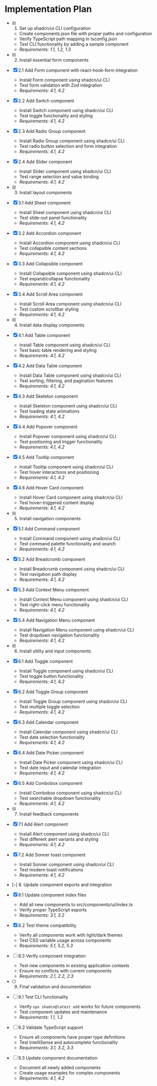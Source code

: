 # Implementation Plan

- [x] 1. Set up shadcn/ui CLI configuration
  - Create components.json file with proper paths and configuration
  - Verify TypeScript path mapping in tsconfig.json
  - Test CLI functionality by adding a sample component
  - _Requirements: 1.1, 1.2, 1.3_

- [x] 2. Install essential form components
- [x] 2.1 Add Form component with react-hook-form integration
  - Install Form component using shadcn/ui CLI
  - Test form validation with Zod integration
  - _Requirements: 4.1, 4.2_

- [x] 2.2 Add Switch component
  - Install Switch component using shadcn/ui CLI
  - Test toggle functionality and styling
  - _Requirements: 4.1, 4.2_

- [x] 2.3 Add Radio Group component
  - Install Radio Group component using shadcn/ui CLI
  - Test radio button selection and form integration
  - _Requirements: 4.1, 4.2_

- [x] 2.4 Add Slider component
  - Install Slider component using shadcn/ui CLI
  - Test range selection and value binding
  - _Requirements: 4.1, 4.2_

- [x] 3. Install layout components
- [x] 3.1 Add Sheet component
  - Install Sheet component using shadcn/ui CLI
  - Test slide-out panel functionality
  - _Requirements: 4.1, 4.2_

- [x] 3.2 Add Accordion component
  - Install Accordion component using shadcn/ui CLI
  - Test collapsible content sections
  - _Requirements: 4.1, 4.2_

- [x] 3.3 Add Collapsible component
  - Install Collapsible component using shadcn/ui CLI
  - Test expand/collapse functionality
  - _Requirements: 4.1, 4.2_

- [x] 3.4 Add Scroll Area component
  - Install Scroll Area component using shadcn/ui CLI
  - Test custom scrollbar styling
  - _Requirements: 4.1, 4.2_

- [x] 4. Install data display components
- [x] 4.1 Add Table component
  - Install Table component using shadcn/ui CLI
  - Test basic table rendering and styling
  - _Requirements: 4.1, 4.2_

- [x] 4.2 Add Data Table component
  - Install Data Table component using shadcn/ui CLI
  - Test sorting, filtering, and pagination features
  - _Requirements: 4.1, 4.2_

- [x] 4.3 Add Skeleton component
  - Install Skeleton component using shadcn/ui CLI
  - Test loading state animations
  - _Requirements: 4.1, 4.2_

- [x] 4.4 Add Popover component
  - Install Popover component using shadcn/ui CLI
  - Test positioning and trigger functionality
  - _Requirements: 4.1, 4.2_

- [x] 4.5 Add Tooltip component
  - Install Tooltip component using shadcn/ui CLI
  - Test hover interactions and positioning
  - _Requirements: 4.1, 4.2_

- [x] 4.6 Add Hover Card component
  - Install Hover Card component using shadcn/ui CLI
  - Test hover-triggered content display
  - _Requirements: 4.1, 4.2_

- [x] 5. Install navigation components
- [x] 5.1 Add Command component
  - Install Command component using shadcn/ui CLI
  - Test command palette functionality and search
  - _Requirements: 4.1, 4.2_

- [x] 5.2 Add Breadcrumb component
  - Install Breadcrumb component using shadcn/ui CLI
  - Test navigation path display
  - _Requirements: 4.1, 4.2_

- [x] 5.3 Add Context Menu component
  - Install Context Menu component using shadcn/ui CLI
  - Test right-click menu functionality
  - _Requirements: 4.1, 4.2_

- [x] 5.4 Add Navigation Menu component
  - Install Navigation Menu component using shadcn/ui CLI
  - Test dropdown navigation functionality
  - _Requirements: 4.1, 4.2_

- [x] 6. Install utility and input components
- [x] 6.1 Add Toggle component
  - Install Toggle component using shadcn/ui CLI
  - Test toggle button functionality
  - _Requirements: 4.1, 4.2_

- [x] 6.2 Add Toggle Group component
  - Install Toggle Group component using shadcn/ui CLI
  - Test multiple toggle selection
  - _Requirements: 4.1, 4.2_

- [x] 6.3 Add Calendar component
  - Install Calendar component using shadcn/ui CLI
  - Test date selection functionality
  - _Requirements: 4.1, 4.2_

- [x] 6.4 Add Date Picker component
  - Install Date Picker component using shadcn/ui CLI
  - Test date input and calendar integration
  - _Requirements: 4.1, 4.2_

- [x] 6.5 Add Combobox component
  - Install Combobox component using shadcn/ui CLI
  - Test searchable dropdown functionality
  - _Requirements: 4.1, 4.2_

- [x] 7. Install feedback components
- [x] 7.1 Add Alert component
  - Install Alert component using shadcn/ui CLI
  - Test different alert variants and styling
  - _Requirements: 4.1, 4.2_

- [x] 7.2 Add Sonner toast component
  - Install Sonner component using shadcn/ui CLI
  - Test modern toast notifications
  - _Requirements: 4.1, 4.2_

- [-] 8. Update component exports and integration
- [x] 8.1 Update component index files
  - Add all new components to src/components/ui/index.ts
  - Verify proper TypeScript exports
  - _Requirements: 3.1, 3.2_

- [x] 8.2 Test theme compatibility
  - Verify all components work with light/dark themes
  - Test CSS variable usage across components
  - _Requirements: 5.1, 5.2, 5.3_

- [ ] 8.3 Verify component integration
  - Test new components in existing application contexts
  - Ensure no conflicts with current components
  - _Requirements: 2.1, 2.2, 2.3_

- [ ] 9. Final validation and documentation
- [ ] 9.1 Test CLI functionality
  - Verify `npx shadcn@latest add` works for future components
  - Test component updates and maintenance
  - _Requirements: 1.1, 1.2_

- [ ] 9.2 Validate TypeScript support
  - Ensure all components have proper type definitions
  - Test IntelliSense and autocomplete functionality
  - _Requirements: 3.1, 3.2, 3.3_

- [ ] 9.3 Update component documentation
  - Document all newly added components
  - Create usage examples for complex components
  - _Requirements: 4.1, 4.2_

